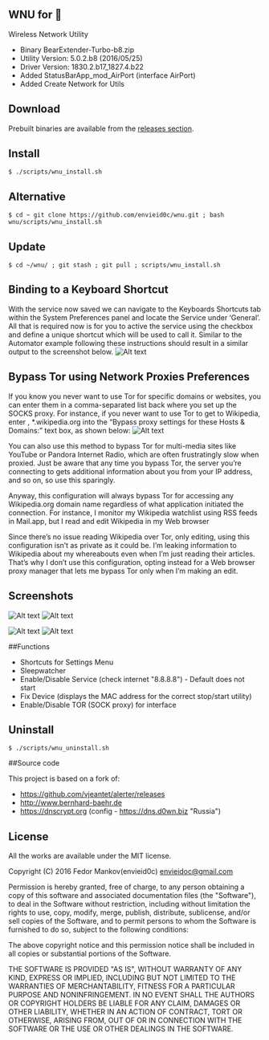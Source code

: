 ## WNU for 
Wireless Network Utility

* Binary BearExtender-Turbo-b8.zip
* Utility Version: 5.0.2.b8 (2016/05/25)
* Driver Version: 1830.2.b17_1827.4.b22
* Added StatusBarApp_mod_AirPort (interface AirPort)
* Added Create Network for Utils

## Download

Prebuilt binaries are available from the
[releases section](https://github.com/envieid0c/wnu/releases).

##  Install
```
$ ./scripts/wnu_install.sh
```
## Alternative 
```
$ cd ~ git clone https://github.com/envieid0c/wnu.git ; bash wnu/scripts/wnu_install.sh
```
## Update
```
$ cd ~/wnu/ ; git stash ; git pull ; scripts/wnu_install.sh
```
## Binding to a Keyboard Shortcut

With the service now saved we can navigate to the Keyboards Shortcuts tab within the System Preferences panel and locate the Service under ‘General’. All that is required now is for you to active the service using the checkbox and define a unique shortcut which will be used to call it. Similar to the Automator example following these instructions should result in a similar output to the screenshot below.
![Alt text](/img/img5.png?raw=true "")

## Bypass Tor using Network Proxies Preferences

If you know you never want to use Tor for specific domains or websites, you can enter them in a comma-separated list back where you set up the SOCKS proxy. For instance, if you never want to use Tor to get to Wikipedia, enter , *.wikipedia.org into the “Bypass proxy settings for these Hosts & Domains:” text box, as shown below:
![Alt text](/img/img6.png?raw=true "")

You can also use this method to bypass Tor for multi-media sites like YouTube or Pandora Internet Radio, which are often frustratingly slow when proxied. Just be aware that any time you bypass Tor, the server you’re connecting to gets additional information about you from your IP address, and so on, so use this sparingly.

Anyway, this configuration will always bypass Tor for accessing any Wikipedia.org domain name regardless of what application initiated the connection. For instance, I monitor my Wikipedia watchlist using RSS feeds in Mail.app, but I read and edit Wikipedia in my Web browser

Since there’s no issue reading Wikipedia over Tor, only editing, using this configuration isn’t as private as it could be. I’m leaking information to Wikipedia about my whereabouts even when I’m just reading their articles. That’s why I don’t use this configuration, opting instead for a Web browser proxy manager that lets me bypass Tor only when I’m making an edit.


## Screenshots

![Alt text](/img/img1.png?raw=true "") ![Alt text](/img/img2.png?raw=true "")

![Alt text](/img/img3.png?raw=true "") ![Alt text](/img/img4.png?raw=true "")

##Functions

- Shortcuts for Settings Menu
- Sleepwatcher
- Enable/Disable Service (check internet "8.8.8.8") - Default does not start
- Fix Device (displays the MAC address for the correct stop/start utility)
- Enable/Disable TOR (SOCK proxy) for interface

##  Uninstall
```
$ ./scripts/wnu_uninstall.sh
```

##Source code

This project is based on a fork of:
- https://github.com/vjeantet/alerter/releases
- http://www.bernhard-baehr.de
- https://dnscrypt.org (config - https://dns.d0wn.biz "Russia")

## License

All the works are available under the MIT license.

Copyright (C) 2016 Fedor Mankov(envieid0c) <envieidoc@gmail.com>

Permission is hereby granted, free of charge, to any person obtaining a copy
of this software and associated documentation files (the "Software"), to deal
in the Software without restriction, including without limitation the rights
to use, copy, modify, merge, publish, distribute, sublicense, and/or sell
copies of the Software, and to permit persons to whom the Software is
furnished to do so, subject to the following conditions:

The above copyright notice and this permission notice shall be included in all
copies or substantial portions of the Software.

THE SOFTWARE IS PROVIDED "AS IS", WITHOUT WARRANTY OF ANY KIND, EXPRESS OR
IMPLIED, INCLUDING BUT NOT LIMITED TO THE WARRANTIES OF MERCHANTABILITY,
FITNESS FOR A PARTICULAR PURPOSE AND NONINFRINGEMENT. IN NO EVENT SHALL THE
AUTHORS OR COPYRIGHT HOLDERS BE LIABLE FOR ANY CLAIM, DAMAGES OR OTHER
LIABILITY, WHETHER IN AN ACTION OF CONTRACT, TORT OR OTHERWISE, ARISING FROM,
OUT OF OR IN CONNECTION WITH THE SOFTWARE OR THE USE OR OTHER DEALINGS IN THE
SOFTWARE.
